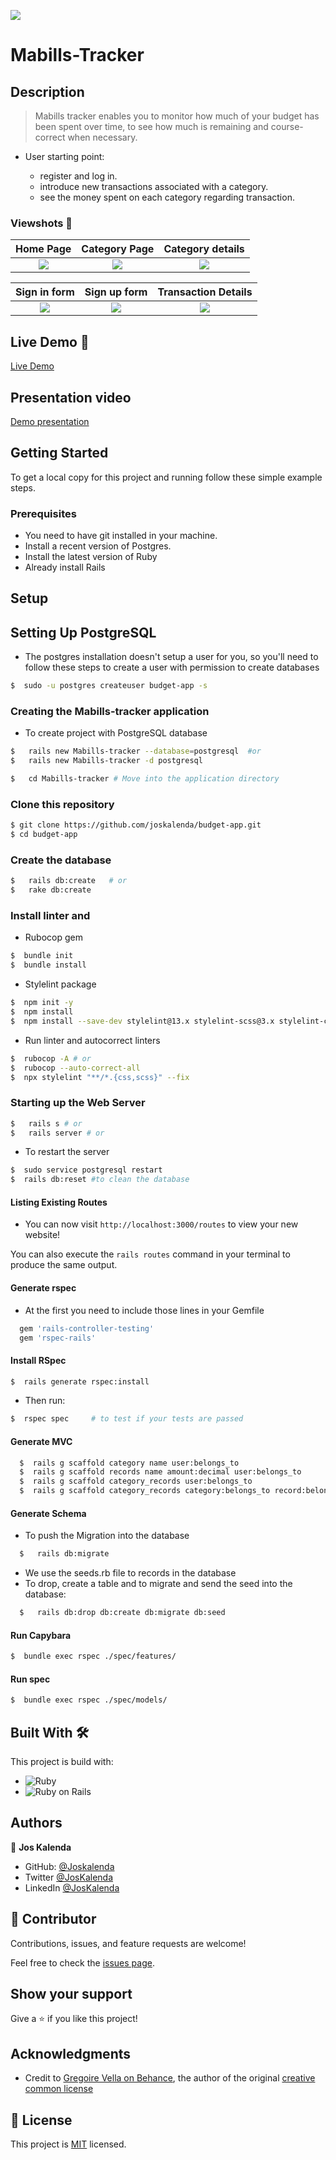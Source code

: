 ![](https://img.shields.io/badge/Microverse-blueviolet)

# Mabills-Tracker


## Description

> Mabills tracker enables you to monitor how much of your budget has been spent over time, to see how much is remaining and course-correct when necessary.

- User starting point:

  - register and log in.
  - introduce new transactions associated with a category.
  - see the money spent on each category regarding transaction.

### Viewshots 📸



|       Home Page                 |          Category Page                |        Category details    |
:--------------------------------:|:-------------------------------------:|:--------------------------:|
![](readme-assets/home.png) |![](readme-assets/categories.png) |![](readme-assets/categorydetails.png) |


|         Sign in form            |        Sign up form                   |    Transaction Details    |
:--------------------------------:|:-------------------------------------:|:-------------------------:|
![](readme-assets/login.png) |![](readme-assets/signup.png) |![](readme-assets/tansactiondetails.png) |


## Live Demo 🔗

[Live Demo](https://mabills-tracker.herokuapp.com/)

## Presentation video

[Demo presentation](https://www.loom.com/share/ef99d838b5054df2a11baf80e4cb784f)

## Getting Started

To get a local copy for this project and running follow these simple example steps.

### Prerequisites

- You need to have git installed in your machine.
- Install a recent version of Postgres.
- Install the latest version of Ruby
- Already install Rails


## Setup

## Setting Up PostgreSQL

- The postgres installation doesn't setup a user for you, so you'll need to follow these steps to create a user with permission to create databases

```bash
$  sudo -u postgres createuser budget-app -s
```

### Creating the Mabills-tracker application

- To create project with PostgreSQL database 

```bash
$   rails new Mabills-tracker --database=postgresql  #or
$   rails new Mabills-tracker -d postgresql

$   cd Mabills-tracker # Move into the application directory
```


### Clone this repository

```bash
$ git clone https://github.com/joskalenda/budget-app.git
$ cd budget-app
```

### Create the database

```bash
$   rails db:create   # or
$   rake db:create
```

### Install linter and 

- Rubocop gem

```bash
$  bundle init
$  bundle install
```
- Stylelint package

```bash
$  npm init -y
$  npm install
$  npm install --save-dev stylelint@13.x stylelint-scss@3.x stylelint-config-standard@21.x stylelint-csstree-validator@1.x

```

- Run linter and autocorrect linters

```bash
$  rubocop -A # or
$  rubocop --auto-correct-all
$  npx stylelint "**/*.{css,scss}" --fix 
```


### Starting up the Web Server

```bash
$   rails s # or
$   rails server # or

```

- To restart the server

```bash
$  sudo service postgresql restart 
$  rails db:reset #to clean the database                                                                    
```

#### Listing Existing Routes

- You can now visit `http://localhost:3000/routes` to view your new website!

 You can also execute the `rails routes` command in your terminal to produce the same output.


#### Generate rspec

- At the first you need to include those lines in your Gemfile

```bash
  gem 'rails-controller-testing'
  gem 'rspec-rails'
```

#### Install RSpec

```bash
$  rails generate rspec:install
```

- Then run:

```bash
$  rspec spec     # to test if your tests are passed
```

#### Generate MVC 

```bash
  $  rails g scaffold category name user:belongs_to
  $  rails g scaffold records name amount:decimal user:belongs_to 
  $  rails g scaffold category_records user:belongs_to
  $  rails g scaffold category_records category:belongs_to record:belongs_to
```

#### Generate Schema

- To push the Migration into the database

```bash
  $   rails db:migrate
```
- We use the seeds.rb file to records in the database
- To drop, create a table and to migrate and send the seed into the database:

```bash
  $   rails db:drop db:create db:migrate db:seed  
```

#### Run Capybara

```bash
$  bundle exec rspec ./spec/features/
```

#### Run spec

```bash
$  bundle exec rspec ./spec/models/
```

## Built With 🛠️

This project is build with:

-  ![Ruby](https://img.shields.io/badge/-Ruby-000000?style=flat&logo=ruby&logoColor=red)
-  ![Ruby on Rails](https://img.shields.io/badge/-Ruby_on_Rails-000000?style=flat&logo=ruby-on-rails&logoColor=blue)

## Authors

👤 **Jos Kalenda**

- GitHub: [@Joskalenda](https://github.com/joskalenda)
- Twitter [@JosKalenda](https://twitter.com/JosKalenda)
- LinkedIn [@JosKalenda](https://www.linkedin.com/in/jos-kalenda)

## 🤝 Contributor


Contributions, issues, and feature requests are welcome!

Feel free to check the [issues page](https://github.com/joskalenda/budget-app/issues).

## Show your support

Give a ⭐️ if you like this project!

## Acknowledgments

- Credit to [Gregoire Vella on Behance](https://www.behance.net/gregoirevella), the author of the original [creative common license](https://creativecommons.org/licenses/by-nc/4.0/)


## 📝 License

This project is [MIT](./MIT.md) licensed.
